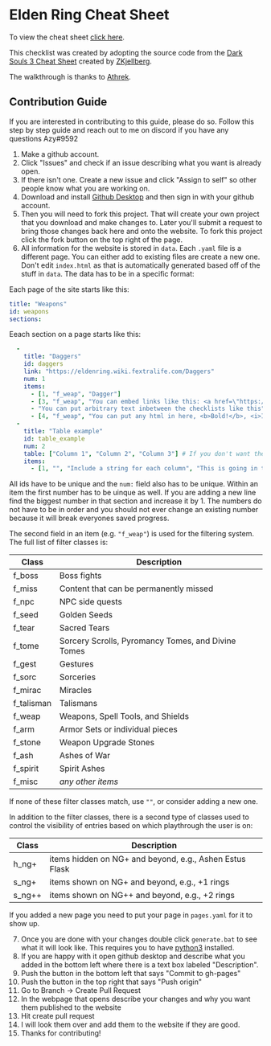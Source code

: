 # Elden Ring Cheat Sheet

To view the cheat sheet [click here](https://roundtable-hold.github.io/tracker/).

This checklist was created by adopting the source code from the [Dark Souls 3 Cheat Sheet](https://github.com/ZKjellberg/dark-souls-3-cheat-sheet) created by [ZKjellberg](https://github.com/zkjellberg).

The walkthrough is thanks to [Athrek](https://www.reddit.com/r/Roundtable_Guides/comments/tiouti/guide_to_the_intended_route_through_the_game/).

## Contribution Guide

If you are interested in contributing to this guide, please do so. Follow this step by step guide and reach out to me on discord if you have any questions Azy#9592

1. Make a github account.
2. Click "Issues" and check if an issue describing what you want is already open.
3. If there isn't one. Create a new issue and click "Assign to self" so other people know what you are working on.
4. Download and install [Github Desktop](https://desktop.github.com/) and then sign in with your github account.
5. Then you will need to fork this project. That will create your own project that you download and make changes to. Later you'll submit a request to bring those changes back here and onto the website. To fork this project click the fork button on the top right of the page.
6. All information for the website is stored in `data`. Each `.yaml` file is a different page. You can either add to existing files are create a new one. Don't edit `index.html` as that is automatically generated based off of the stuff in `data`. The data has to be in a specific format:

Each page of the site starts like this:
```yaml
title: "Weapons"
id: weapons
sections:
```

Eeach section on a page starts like this:
```yaml
  -
    title: "Daggers"
    id: daggers
    link: "https://eldenring.wiki.fextralife.com/Daggers"
    num: 1
    items:
      - [1, "f_weap", "Dagger"]
      - [3, "f_weap", "You can embed links like this: <a href=\"https://eldenring.wiki.fextralife.com/Black+Knife\"Black Knife</a>"]
      - "You can put arbitrary text inbetween the checklists like this"
      - [4, "f_weap", "You can put any html in here, <b>Bold!</b>, <i>Italic</i>, etc."]
  -
    title: "Table example"
    id: table_example
    num: 2
    table: ["Column 1", "Column 2", "Column 3"] # If you don't want the table to have headers put "table: 3" instead where 3 is the number of columns
    items:
      - [1, "", "Include a string for each column", "This is going in the second column", "And this the third"]
```

All ids have to be unique and the `num:` field also has to be unique. Within an item the first number has to be uinque as well. If you are adding a new line find the biggest number in that section and increase it by 1. The numbers do not have to be in order and you should not ever change an existing number because it will break everyones saved progress.

The second field in an item (e.g. `"f_weap"`) is used for the filtering system. The full list of filter classes is:

| Class   | Description |
|---      |--- |
| f_boss  | Boss fights |
| f_miss  | Content that can be permanently missed |
| f_npc   | NPC side quests |
| f_seed | Golden Seeds |
| f_tear  | Sacred Tears |
| f_tome  | Sorcery Scrolls, Pyromancy Tomes, and Divine Tomes |
| f_gest  | Gestures |
| f_sorc  | Sorceries |
| f_mirac | Miracles |
| f_talisman  | Talismans |
| f_weap  | Weapons, Spell Tools, and Shields |
| f_arm   | Armor Sets or individual pieces |
| f_stone   | Weapon Upgrade Stones |
| f_ash   | Ashes of War |
| f_spirit   | Spirit Ashes |
| f_misc  | *any other items* |

If none of these filter classes match, use `""`, or consider adding a new one.

In addition to the filter classes, there is a second type of classes used to control the visibility of entries based on which playthrough the user is on:

| Class  | Description |
|---     |--- |
| h_ng+  | items hidden on NG+ and beyond, e.g., Ashen Estus Flask |
| s_ng+  | items shown on NG+ and beyond, e.g., +1 rings |
| s_ng++ | items shown on NG++ and beyond, e.g., +2 rings |

If you added a new page you need to put your page in `pages.yaml` for it to show up.

7. Once you are done with your changes double click `generate.bat` to see what it will look like. This requires you to have [python3](https://www.python.org/downloads/) installed.
8. If you are happy with it open github desktop and describe what you added in the bottom left where there is a text box labeled "Description".
9. Push the button in the bottom left that says "Commit to gh-pages"
10. Push the button in the top right that says "Push origin"
11. Go to Branch -> Create Pull Request
12. In the webpage that opens describe your changes and why you want them published to the website
13. Hit create pull request
14. I will look them over and add them to the website if they are good.
15. Thanks for contributing!
